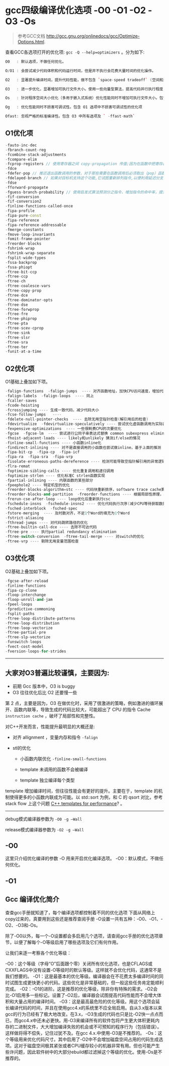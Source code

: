 # gcc四级编译优化选项 -O0 -O1 -O2 -O3 -Os

>参考GCC文档 http://gcc.gnu.org/onlinedocs/gcc/Optimize-Options.html.

查看GCC各选项打开的优化项: `gcc -Q --help=optimizers` 。分为如下:

```Cpp
O0   : 默认选项，不做任何优化。

O/O1 : 会尝试减少代码体积和代码运行时间，但是并不执行会花费大量时间的优化操作。

O2   : 显著提升编译时间，提升代码性能，做不包含 `space-speed tradeoff` (空间和速度之间权衡) 的所有优化

O3   : 进一步优化，显著增加可执行文件大小。使用一些向量型算法，提高代码并行执行程度，利用现代 CPU 中的流水线、 Cache 等。

Os   : 针对程序空间大小优化（多用于嵌入式系统）优化性能同时不增加可执行文件大小。包含 O2 选项中不增加代码大小的优化项，同时 -Os 还会执行更加优化程序空间的选项。

Og   : 优化性能同时不损害可调试性。包含 O1 选项中不损害可调试性的优化项

Ofast: 忽视严格的标准编译性。包含 O3 中所有选项及 ` -ffast-math`
```

## O1优化项
```cpp
-fauto-inc-dec
-fbranch-count-reg
-fcombine-stack-adjustments
-fcompare-elim
-fcprop-registers // 使用寄存器之间 copy-propagation 传值;因为在函数中把寄存器分配给变量, 所以编译器执行第二次检查以便减少调度依赖性(两个段要求使用相同的寄存器)并且删除不必要的寄存器复制操作
-fdce
-fdefer-pop // 推迟退出函数调用的参数，对于那些需要在函数调用后必须取出（pop）函数参数的机器而言，打开该项编译器将把函数调用的参数压入栈，等必要时几个函数调用参数一起取出（pop）。这将节省处理时间。
-fdelayed-branch // 如果对目标机支持这个功能,它试图重新排列指令,以便利用延迟分支 (delayed branch) 指令后面的指令空隙.
-fdse
-fforward-propagate
-fguess-branch-probability // 使用启发式算法预测分之指令，增加指令的命中率，提升运行效果。
-fif-conversion
-fif-conversion2
-finline-functions-called-once
-fipa-profile
-fipa-pure-const
-fipa-reference
-fipa-reference-addressable
-fmerge-constants
-fmove-loop-invariants
-fomit-frame-pointer
-freorder-blocks
-fshrink-wrap
-fshrink-wrap-separate
-fsplit-wide-types
-fssa-backprop
-fssa-phiopt
-ftree-bit-ccp
-ftree-ccp
-ftree-ch
-ftree-coalesce-vars
-ftree-copy-prop
-ftree-dce
-ftree-dominator-opts
-ftree-dse
-ftree-forwprop
-ftree-fre
-ftree-phiprop
-ftree-pta
-ftree-scev-cprop
-ftree-sink
-ftree-slsr
-ftree-sra
-ftree-ter
-funit-at-a-time
```

## O2优化项
O1基础上叠加如下项。
```Cpp
-falign-functions  -falign-jumps  ---- 对齐函数地址，加快CPU访问速度，增加代码大小
-falign-labels  -falign-loops  ---- 同上
-fcaller-saves
-fcode-hoisting
-fcrossjumping ---- 生成一致代码，减少代码大小
-fcse-follow-jumps   ----
-fdelete-null-pointer-checks  ---- 去除无用空指针检查(解引用后的检查)
-fdevirtualize  -fdevirtualize-speculatively ---- 尝试优化虚函数调用为实际函数调用，猜测实际调用的对象
-fexpensive-optimizations  ---- 一些很耗费CPU的次要优化
-fgcse  -fgcse-lm  ---- 尝试进行公同子串表达式替换 common subexpress elimination
-fhoist-adjacent-loads ---- likely和unlikely 猜测if/else的情况
-finline-small-functions ---- 小函数inline化
-findirect-inlining ---- 对不是直接调用的小函数也尝试做inline，基于上面的推测
-fipa-bit-cp  -fipa-cp  -fipa-icf
-fipa-ra  -fipa-sra  -fipa-vrp
-fisolate-erroneous-paths-dereference ---- 检测可能导致空指针解引用的异常逻辑，并和主逻辑隔离
-flra-remat
-foptimize-sibling-calls ---- 优化重复调用和递归调用
-foptimize-strlen ---- 优化标准C strlen函数实现
-fpartial-inlining ---- 内联函数的某些部分
-fpeephole2 ---- 特定机型的优化
-freorder-blocks-algorithm=stc ---- 代码块重新排序，software trace cache算法，把常调用的部分流程聚合在一起
-freorder-blocks-and-partition  -freorder-functions ---- 根据局部性原理，将常调用的代码块放在同一个.o文件中
-frerun-cse-after-loop ---- loop优化后重新执行csc
-fschedule-insns  -fschedule-insns2 ---- 优化代码执行次序(减少CPU等待获取数据的损耗)
-fsched-interblock  -fsched-spec
-fstore-merging  ---- 及时数对齐，不足1个Word的填充为1个Word
-fstrict-aliasing
-fthread-jumps ---- 对代码跳转路径的优化
-ftree-builtin-call-dce ---- 去除不可达代码
-ftree-pre ---- 执行partial redundancy elimination
-ftree-switch-conversion  -ftree-tail-merge ---- 对switch的优化
-ftree-vrp ---- 剔除无用变量范围检查
```

## O3优化项
O2基础上叠加如下项。
```Cpp
-fgcse-after-reload
-finline-functions
-fipa-cp-clone
-floop-interchange
-floop-unroll-and-jam
-fpeel-loops
-fpredictive-commoning
-fsplit-paths
-ftree-loop-distribute-patterns
-ftree-loop-distribution
-ftree-loop-vectorize
-ftree-partial-pre
-ftree-slp-vectorize
-funswitch-loops
-fvect-cost-model
-fversion-loops-for-strides
```

***

## 大家对O3普遍比较谨慎，主要因为:
* 前期 Gcc 版本中，O3 is buggy
* O3 往往优化后比 O2 还要慢一些

第 2 点，主要是因为，O3 在做优化时，采用了很激进的策略，例如激进的循环展开、函数内联等，导致生成的代码比较大，可能超出了 CPU 的指令 Cache `instruction cache` ，破坏了局部性和完整性。

对C++开发而言，性能提升最明显的大概还是:

* 对齐 allignment ，变量内存和指令 `-falign`

* stl的优化

  * 小函数内联优化 `-finline-small-functions`

  * template 未调用的函数不会被编译

  * template 独立编译每个类型

template 增加编译时间，但往往性能会有更好的提升。主要在于，template 的机制使得更多的小函数内联成为可能。以 std::sort 为例，和 C 的 qsort 对比，参考 stack flow 上这个问题 [C++ templates for performance](https://stackoverflow.com/questions/8925177/c-templates-for-performance/8925657)? 。


***

debug模式编译器参数为 `-O0 -g –Wall`

release模式编译器参数为 `-O2 -g –Wall`

## -O0
这里只介绍优化编译的参数
-O 用来开启优化编译选项。
-O0：默认模式，不做任何优化。

## -O1



## Gcc 编译优化简介


查查gcc手册就知道了，每个编译选项都控制着不同的优化选项 下面从网络上copy过来的，真要用到这些还是推荐查阅手册
-O设置一共有五种：-O0、-O1、-O2、-O3和-Os。

除了-O0以外，每一个-O设置都会多启用几个选项，请查阅gcc手册的优化选项章节，以便了解每个-O等级启用了哪些选项及它们有何作用。

让我们来逐一考察各个优化等级：

-O0：这个等级（字母“O”后面跟个零）关闭所有优化选项，也是CFLAGS或CXXFLAGS中没有设置-O等级时的默认等级。这样就不会优化代码，这通常不是我们想要的。
-O1：这是最基本的优化等级。编译器会在不花费太多编译时间的同时试图生成更快更小的代码。这些优化是非常基础的，但一般这些任务肯定能顺利完成。
-O2：-O1的进阶。这是推荐的优化等级，除非你有特殊的需求。-O2会比-O1启用多一些标记。设置了-O2后，编译器会试图提高代码性能而不会增大体积和大量占用的编译时间。
-O3：这是最高最危险的优化等级。用这个选项会延长编译代码的时间，并且在使用gcc4.x的系统里不应全局启用。自从3.x版本以来gcc的行为已经有了极大地改变。在3.x，-O3生成的代码也只是比-O2快一点点而已，而gcc4.x中还未必更快。用-O3来编译所有的软件包将产生更大体积更耗内存的二进制文件，大大增加编译失败的机会或不可预知的程序行为（包括错误）。这样做将得不偿失，记住过犹不及。在gcc 4.x.中使用-O3是不推荐的。
-Os：这个等级用来优化代码尺寸。其中启用了-O2中不会增加磁盘空间占用的代码生成选项。这对于磁盘空间极其紧张或者CPU缓存较小的机器非常有用。但也可能产生些许问题，因此软件树中的大部分ebuild都过滤掉这个等级的优化。使用-Os是不推荐的。
